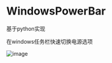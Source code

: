 # WindowsPowerBar
基于python实现

在windows任务栏快速切换电源选项

![image](https://github.com/Gentlesprite/WindowsPowerBar/blob/main/image-20240607115314870.png)
